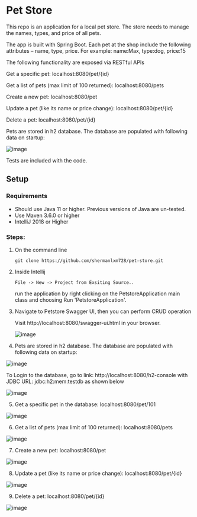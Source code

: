 # Pet Store

This repo is an application for a local pet store. The store needs to manage the names, types, and price of all pets. 

The app is built with Spring Boot. Each pet at the shop include the following attributes – name, type, price. For example: name:Max, type:dog, price:15

The following functionality are exposed via RESTful APIs

Get a specific pet: localhost:8080/pet/{id}

Get a list of pets (max limit of 100 returned): localhost:8080/pets

Create a new pet: localhost:8080/pet

Update a pet (like its name or price change): localhost:8080/pet/{id} 

Delete a pet: localhost:8080/pet/{id}

Pets are stored in h2 database. The database are populated with following data on startup:

![image](https://user-images.githubusercontent.com/86971702/124503302-44416700-dd93-11eb-9a5a-a7d35cae0f01.png)

Tests are included with the code.

## Setup
### Requirements
* Should use Java 11 or higher. Previous versions of Java are un-tested.
* Use Maven 3.6.0 or higher
* IntelliJ 2018 or Higher

### Steps:
1) On the command line
    ```
    git clone https://github.com/shermanlxm728/pet-store.git
    ```
 2) Inside Intellij
     ```
    File -> New -> Project from Exsiting Source..
    ```
    run the application by right clicking on the PetstoreApplication main class and choosing Run 'PetstoreApplication'.
    
3) Navigate to Petstore Swagger UI, then you can perform CRUD operation

    Visit http://localhost:8080/swagger-ui.html in your browser.
    
    ![image](https://user-images.githubusercontent.com/86971702/124506472-b4eb8200-dd99-11eb-9974-2f2f8ac83506.png)

4) Pets are stored in h2 database. The database are populated with following data on startup:

![image](https://user-images.githubusercontent.com/86971702/124503302-44416700-dd93-11eb-9a5a-a7d35cae0f01.png)

To Login to the database, go to link: http://localhost:8080/h2-console with JDBC URL: jdbc:h2:mem:testdb as shown below

![image](https://user-images.githubusercontent.com/86971702/124507498-e1a09900-dd9b-11eb-8beb-9445f7950435.png)


5) Get a specific pet in the database: localhost:8080/pet/101 

![image](https://user-images.githubusercontent.com/86971702/124507784-891dcb80-dd9c-11eb-9a70-e3165f80827b.png)

6) Get a list of pets (max limit of 100 returned): localhost:8080/pets

![image](https://user-images.githubusercontent.com/86971702/124506859-84581800-dd9a-11eb-885c-10b2fe3b830e.png)

7) Create a new pet: localhost:8080/pet

![image](https://user-images.githubusercontent.com/86971702/124506934-b1a4c600-dd9a-11eb-9912-98095b7fc41d.png)

8) Update a pet (like its name or price change): localhost:8080/pet/{id}

![image](https://user-images.githubusercontent.com/86971702/124507907-cc783a00-dd9c-11eb-9617-18215c4ba845.png)

9) Delete a pet: localhost:8080/pet/{id}

![image](https://user-images.githubusercontent.com/86971702/124508026-0a755e00-dd9d-11eb-91bb-5ee992ffb9b9.png)





